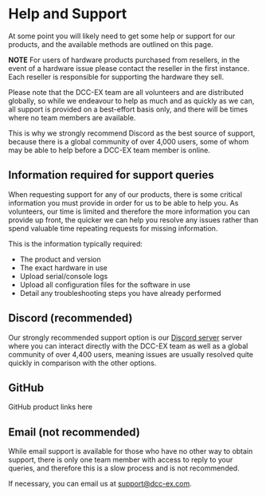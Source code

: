 # Help and Support

At some point you will likely need to get some help or support for our products, and the available methods are outlined on this page.

**NOTE** For users of hardware products purchased from resellers, in the event of a hardware issue please contact the reseller in the first instance. Each reseller is responsible for supporting the hardware they sell.

Please note that the DCC-EX team are all volunteers and are distributed globally, so while we endeavour to help as much and as quickly as we can, all support is provided on a best-effort basis only, and there will be times where no team members are available.

This is why we strongly recommend Discord as the best source of support, because there is a global community of over 4,000 users, some of whom may be able to help before a DCC-EX team member is online.

## Information required for support queries

When requesting support for any of our products, there is some critical information you must provide in order for us to be able to help you. As volunteers, our time is limited and therefore the more information you can provide up front, the quicker we can help you resolve any issues rather than spend valuable time repeating requests for missing information.

This is the information typically required:

- The product and version
- The exact hardware in use
- Upload serial/console logs
- Upload all configuration files for the software in use
- Detail any troubleshooting steps you have already performed

## Discord (recommended)

Our strongly recommended support option is our [Discord server](/support/discord.md) server where you can interact directly with the DCC-EX team as well as a global community of over 4,400 users, meaning issues are usually resolved quite quickly in comparison with the other options.

## GitHub

GitHub product links here

## Email (not recommended)

While email support is available for those who have no other way to obtain support, there is only one team member with access to reply to your queries, and therefore this is a slow process and is not recommended.

If necessary, you can email us at support@dcc-ex.com.
